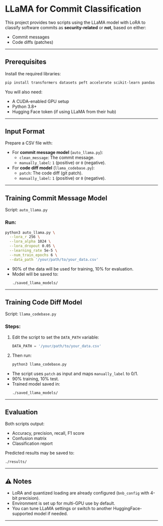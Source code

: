 # LLaMA for Commit Classification

This project provides two scripts using the LLaMA model with LoRA to classify software commits as **security-related** or **not**, based on either:
- Commit messages
- Code diffs (patches)

---

## Prerequisites

Install the required libraries:

```bash
pip install transformers datasets peft accelerate scikit-learn pandas
```

You will also need:
- A CUDA-enabled GPU setup
- Python 3.8+
- Hugging Face token (if using LLaMA from their hub)

---

## Input Format

Prepare a CSV file with:
- For **commit message model** (`auto_llama.py`):
  - `clean_message`: The commit message.
  - `manually_label`: `1` (positive) or `0` (negative).
- For **code diff model** (`llama_codebase.py`):
  - `patch`: The code diff (git patch).
  - `manually_label`: `1` (positive) or `0` (negative).

---

## Training Commit Message Model

Script: `auto_llama.py`

### Run:

```bash
python3 auto_llama.py \
  --lora_r 256 \
  --lora_alpha 1024 \
  --lora_dropout 0.05 \
  --learning_rate 5e-5 \
  --num_train_epochs 6 \
  --data_path '/your/path/to/your_data.csv'
```

- 90% of the data will be used for training, 10% for evaluation.
- Model will be saved to:
  ```
  ./saved_llama_models/
  ```

---

##  Training Code Diff Model

Script: `llama_codebase.py`

### Steps:

1. Edit the script to set the `DATA_PATH` variable:
   ```python
   DATA_PATH = '/your/path/to/your_data.csv'
   ```
2. Then run:
   ```bash
   python3 llama_codebase.py
   ```

- The script uses `patch` as input and maps `manually_label` to 0/1.
- 90% training, 10% test.
- Trained model saved in:
  ```
  ./saved_llama_models/
  ```

---

## Evaluation

Both scripts output:
- Accuracy, precision, recall, F1 score
- Confusion matrix
- Classification report

Predicted results may be saved to:
```
./results/
```

---

## ⚠ Notes

- LoRA and quantized loading are already configured (`bnb_config` with 4-bit precision).
- Environment is set up for multi-GPU use by default.
- You can tune LLaMA settings or switch to another HuggingFace-supported model if needed.

---



